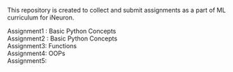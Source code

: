 This repository is created to collect and submit assignments as a part of ML curriculum for iNeuron.

Assignment1 : Basic Python Concepts \
Assignment2 : Basic Python Concepts\
Assignment3: Functions \
Assignment4: OOPs \
Assignment5: 
